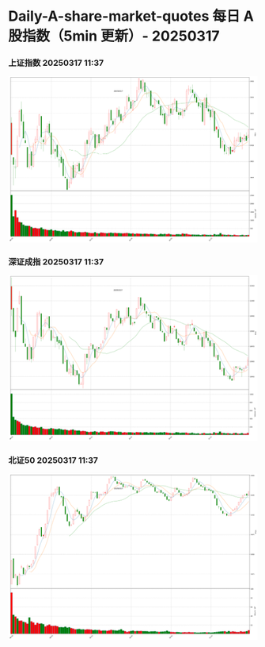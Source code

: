 
# Daily-A-share-market-quotes 每日 A 股指数（5min 更新）- 20250317

### 上证指数 20250317 11:37
![](./fig/2025/3/20250317-sh000001.png)

### 深证成指 20250317 11:37
![](./fig/2025/3/20250317-sz399001.png)

### 北证50 20250317 11:37
![](./fig/2025/3/20250317-bj899050.png)
